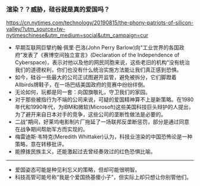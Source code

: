 ### 渲染？？威胁，硅谷就是真的爱国吗？
https://cn.nytimes.com/technology/20190815/the-phony-patriots-of-silicon-valley/?utm_source=tw-nytimeschinese&utm_medium=social&utm_campaign=cur
- 早期互联网巨擘约翰·佩里·巴洛(John Perry Barlow)向“工业世界的各国政府”发表了《赛博空间独立宣言》(Declaration of the Independence of Cyberspace)，表示对他以及他的网民同胞来说，这些老旧的机构“没有统治我们的道德权利，你们也没有什么统治实施方法能让我们真正感到恐惧。
- 如今，硅谷一些最大的公司正试图避开监管，避免被拆分，它们脚蹬着Allbirds牌鞋子，在一场巴结美国政府的竞赛中纷纷绊倒。
- 无论如何，玩都是同一套：向国旗敬礼，守卫我们的家园。
- 对于那些被指行为不端的公司来说，可疑的爱国精神算不上是新策略。在1980年代和1990年代，为IBM和微软(Microsoft)这些美国科技巨头辩护的人提出，为了避开来自日本对手的竞争，这些公司的垄断性做法是必要的。
- 二战”期间，好莱坞电影制片厂拖延了一场联邦反垄断惩罚，部分是通过同意在战争期间帮助军方而实现的。
- 梅雷迪斯·韦特克(Meredith Whittaker)认为，科技业渲染的中国恐怖论是一种策略，意在转移批评。
- 能撩拨民族主义，还能激起过去曾经奏效过的红色恐惧比喻。
---
- 爱国姿态可能是种见利忘义的策略，但却可能很明智。
- 科技高管可能号称“我是个爱国扬基傻小子”，但实际上却只想让你别管他们。